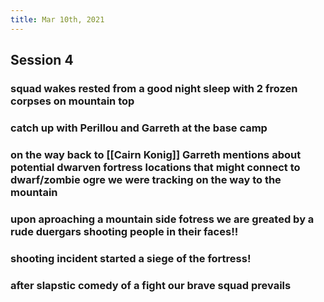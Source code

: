 ```yaml
---
title: Mar 10th, 2021
---
```


## Session 4
### squad wakes rested from a good night sleep with 2 frozen corpses on mountain top
### catch up with Perillou and Garreth at the base camp
### on the way back to [[Cairn Konig]] Garreth mentions about potential dwarven fortress locations that might connect to dwarf/zombie ogre we were tracking on the way to the mountain
### upon aproaching a mountain side fotress we are greated by a rude duergars shooting people in their faces!!
### shooting incident started a siege of the fortress!
### after slapstic comedy of a fight our brave squad prevails
